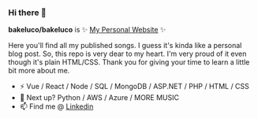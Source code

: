### Hi there 👋

**bakeluco/bakeluco** is ✨ [My Personal Website](https://bakeluco.com.ar) ✨ 

Here you'll find all my published songs. I guess it's kinda like a personal blog post.
So, this repo is very dear to my heart. I'm very proud of it even though it's plain HTML/CSS. 
Thank you for giving your time to learn a little bit more about me.

- ⚡ Vue / React / Node / SQL / MongoDB / ASP.NET / PHP / HTML / CSS
- 🌱 Next up?  Python / AWS / Azure / MORE MUSIC
- 📫 Find me @ [Linkedin](https://www.linkedin.com/in/bakeluco/)



